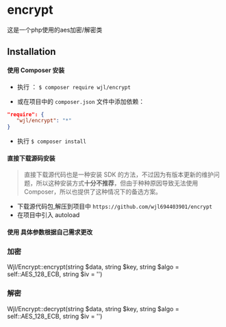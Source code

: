 # encrypt
这是一个php使用的aes加密/解密类

## Installation

#### 使用 Composer 安装
- 执行 ： `$ composer require wjl/encrypt`

- 或在项目中的 `composer.json` 文件中添加依赖：
```json
"require": {
   "wjl/encrypt": "*" 
}
```
- 执行 `$ composer install` 

#### 直接下载源码安装

> 直接下载源代码也是一种安装 SDK 的方法，不过因为有版本更新的维护问题，所以这种安装方式**十分不推荐**，但由于种种原因导致无法使用 Composer，所以也提供了这种情况下的备选方案。

- 下载源代码包,解压到项目中 `https://github.com/wjl694403901/encrypt`
- 在项目中引入 autoload

#### 使用 具体参数根据自己需求更改
### 加密
Wjl/Encrypt::encrypt(string $data, string $key, string $algo = self::AES_128_ECB, string $iv = '')

### 解密
Wjl/Encrypt::decrypt(string $data, string $key, string $algo = self::AES_128_ECB, string $iv = '')